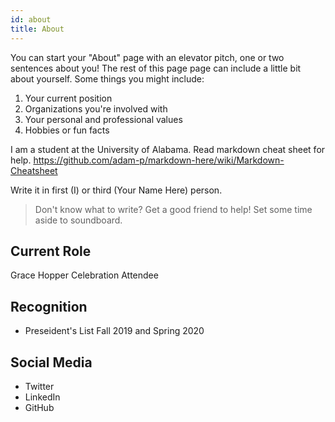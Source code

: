 ```yaml
---
id: about
title: About
---
```


You can start your "About" page with an elevator pitch, one or two
sentences about you! The rest of this page page can
include a little bit about yourself. Some things you
might include:

1. Your current position
1. Organizations you're involved with
1. Your personal and professional values
1. Hobbies or fun facts

I am a student at the University of Alabama.
Read markdown cheat sheet for help.
https://github.com/adam-p/markdown-here/wiki/Markdown-Cheatsheet

Write it in first (I) or third (Your Name Here) person.

> Don't know what to write? Get a good friend to help! Set some time aside to soundboard.

## Current Role

Grace Hopper Celebration Attendee

## Recognition

- Preseident's List Fall 2019 and Spring 2020

## Social Media

- Twitter
- LinkedIn
- GitHub

